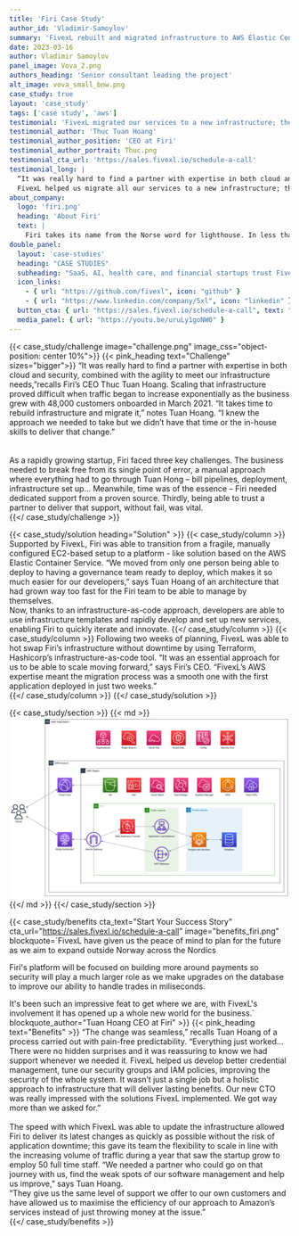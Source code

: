 ```yaml
---
title: 'Firi Case Study'
author_id: 'Vladimir-Samoylov' 
summary: 'FivexL rebuilt and migrated infrastructure to AWS Elastic Container Service for the Norwegian cryptocurrency exchange.'
date: 2023-03-16 
author: Vladimir Samoylov
panel_image: Vova_2.png
authors_heading: 'Senior consultant leading the project'
alt_image: vova_small_bnw.png
case_study: true
layout: 'case_study'
tags: ['case study', 'aws']
testimonial: 'FivexL migrated our services to a new infrastructure; the change was seamless. They think outside the box and are always there when we need.'
testimonial_author: 'Thuc Tuan Hoang'
testimonial_author_position: 'CEO at Firi'
testimonial_author_portrait: Thuc.png
testimonial_cta_url: 'https://sales.fivexl.io/schedule-a-call'
testimonial_long: |
  “It was really hard to find a partner with expertise in both cloud and security, combined with the agility to meet our infrastructure needs.  
  FivexL helped us migrate all our services to a new infrastructure; the change was seamless. They think outside the box and are always there when we need them.”
about_company:
  logo: 'firi.png'
  heading: 'About Firi'
  text: |
    Firi takes its name from the Norse word for lighthouse. In less than two years it has become the leading light cryptocurrency exchange and custodial solution in Norway with over 185,000 customers enjoying the peace of mind provided by a fully insured platform. Registered with Finanstilsynet (the Financial Supervisory Authority of Norway), and focused on building trust into the complex world of crypto, Firi aims to build safe products with a localised infrastructure delivering the same assurances as a traditional bank.
double_panel:
  layout: 'case-studies'
  heading: "CASE STUDIES"
  subheading: "SaaS, AI, health care, and financial startups trust FivexL to build their infrastructure in AWS, empowering their businesses to grow faster. Learn how."
  icon_links:
    - { url: "https://github.com/fivexl", icon: "github" }
    - { url: "https://www.linkedin.com/company/5xl", icon: "linkedin" }
  button_cta: { url: "https://sales.fivexl.io/schedule-a-call", text: "Book a consultation" }
  media_panel: { url: "https://youtu.be/uruLy1goNW0" }
---
```

{{< case_study/challenge  image="challenge.png" image_css="object-position: center 10%">}}
{{< pink_heading text="Challenge"  sizes="bigger">}}
“It was really hard to find a partner with expertise in both cloud and security, combined with the agility to meet our infrastructure needs,”recalls Firi’s CEO Thuc Tuan Hoang. Scaling that infrastructure proved difficult when traffic began to increase exponentially as the business grew with 48,000 customers onboarded in March 2021. “It takes time to rebuild infrastructure and migrate it,” notes Tuan Hoang. “I knew the approach we needed to take but we didn’t have that time or the in-house skills to deliver that change.”<br/>
<br/>  
As a rapidly growing startup, Firi faced three key challenges. The business needed to break free from its single point of error, a manual approach where everything had to go through Tuan Hong – bill pipelines, deployment, infrastructure set up... Meanwhile, time was of the essence – Firi needed dedicated support from a proven source. Thirdly, being able to trust a partner to deliver that support, without fail, was vital.  
{{</ case_study/challenge >}}  

{{< case_study/solution heading="Solution" >}}
{{< case_study/column >}}
Supported by FivexL, Firi was able to transition from a fragile, manually configured EC2-based setup to a platform - like solution based on the AWS Elastic Container Service. “We moved from only one person being able to deploy to having a governance team ready to deploy, which makes it so much easier for our developers,” says Tuan Hoang of an architecture that had grown way too fast for the Firi team to be able to manage by themselves.<br/> 
Now, thanks to an infrastructure-as-code approach, developers are able to use infrastructure templates and rapidly develop and set up new services, enabling Firi to quickly iterate and innovate.
{{</ case_study/column >}}
{{< case_study/column >}}
Following two weeks of planning, FivexL was able to hot swap Firi’s infrastructure without downtime by using Terraform, Hashicorp’s infrastructure-as-code tool. “It was an essential approach for us to be able to scale moving forward,” says Firi’s CEO. “FivexL’s AWS expertise meant the migration process was a smooth one with the first application deployed in just two weeks.”  
{{</ case_study/column >}}
{{</ case_study/solution >}}

{{< case_study/section >}}
{{< md >}}![diagram](diagram_firi.png){{</ md >}}
{{</ case_study/section >}}

{{< case_study/benefits
    cta_text="Start Your Success Story"
    cta_url="https://sales.fivexl.io/schedule-a-call"
    image="benefits_firi.png"
    blockquote=`FivexL have given us the peace of mind to plan for the future as we aim to expand outside Norway across the Nordics

Firi's platform will be focused on building more around payments so security will play a much larger role as we make upgrades on the database to improve our ability to handle trades in miliseconds.

It's been such an impressive feat to get where we are, with FivexL's involvement it has opened up a whole new world for the business.`
    blockquote_author="Tuan Hoang CEO at Firi"
    >}}
{{< pink_heading text="Benefits" >}}
“The change was seamless,” recalls Tuan Hoang of a process carried out with pain-free predictability. “Everything just worked... There were no hidden surprises and it was reassuring to know we had support whenever we needed it. FivexL helped us develop better credential management, tune our security groups and IAM policies, improving the security of the whole system. It wasn’t just a single job but a holistic approach to infrastructure that will deliver lasting benefits. Our new CTO was really impressed with the solutions FivexL implemented. We got way more than we asked for.”<br/>   
The speed with which FivexL was able to update the infrastructure allowed Firi to deliver its latest changes as quickly as possible without the risk of application downtime; this gave its team the flexibility to scale in line with the increasing volume of traffic during a year that saw the startup grow to employ 50 full time staff. “We needed a partner who could go on that journey with us, find the weak spots of our software management and help us improve,” says Tuan Hoang.<br/> 
“They give us the same level of support we offer to our own customers and have allowed us to maximise the efficiency of our approach to Amazon’s services instead of just throwing money at the issue.”  
{{</ case_study/benefits >}}  


